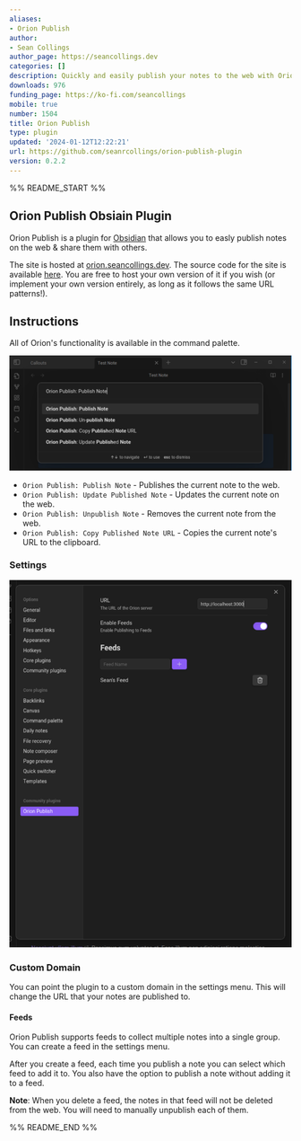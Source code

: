 ```yaml
---
aliases:
- Orion Publish
author:
- Sean Collings
author_page: https://seancollings.dev
categories: []
description: Quickly and easily publish your notes to the web with Orion Publish.
downloads: 976
funding_page: https://ko-fi.com/seancollings
mobile: true
number: 1504
title: Orion Publish
type: plugin
updated: '2024-01-12T12:22:21'
url: https://github.com/seanrcollings/orion-publish-plugin
version: 0.2.2
---
```


%% README_START %%

## Orion Publish Obsiain Plugin

Orion Publish is a plugin for [Obsidian](https://obsidian.md) that allows you to easly publish notes on the web & share them with others.

The site is hosted at [orion.seancollings.dev](https://orion.seancollings.dev). The source code for the site is available [here](https://github.com/seanrcollings/orion-publish-site). You are free to host your own version of it if you wish (or implement your own version entirely, as long as it follows the same URL patterns!).


## Instructions
All of Orion's functionality is available in the command palette.

![Orion Commands](https://raw.githubusercontent.com/seanrcollings/orion-publish-plugin/HEAD/images/commands.png)

- `Orion Publish: Publish Note` - Publishes the current note to the web.
- `Orion Publish: Update Published Note` - Updates the current note on the web.
- `Orion Publish: Unpublish Note` - Removes the current note from the web.
- `Orion Publish: Copy Published Note URL` - Copies the current note's URL to the clipboard.

### Settings

![Orion Settings](https://raw.githubusercontent.com/seanrcollings/orion-publish-plugin/HEAD/images/settings.png)

### Custom Domain
You can point the plugin to a custom domain in the settings menu. This will change the URL that your notes are published to.

#### Feeds
Orion Publish supports feeds to collect multiple notes into a single group. You can create a feed in the settings menu.


After you create a feed, each time you publish a note you can select which feed to add it to. You also have the option to publish a note without adding it to a feed.

**Note**: When you delete a feed, the notes in that feed will not be deleted from the web. You will need to manually unpublish each of them.


%% README_END %%
